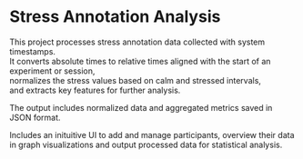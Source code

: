 # Stress Annotation Analysis

This project processes stress annotation data collected with system timestamps.  
It converts absolute times to relative times aligned with the start of an experiment or session,  
normalizes the stress values based on calm and stressed intervals,  
and extracts key features for further analysis.

The output includes normalized data and aggregated metrics saved in JSON format.

Includes an inituitive UI to add and manage participants, overview their data in graph visualizations and output processed data for statistical analysis.
